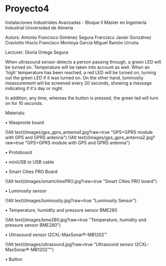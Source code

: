 ﻿# Proyecto4

Instalaciones Industriales Avanzadas - Bloque II
Máster en Ingeniería Industrial
Universidad de Almería

Autors:
Antonio Francisco Giménez Segura
Francisco Javier Gonzálvez Craviotto
Hiscio Francisco Montoya García
Miguel Ramón Urrutia

Lecturer:
Gloria Ortega Segura

When ultrasound sensor detects a person passing through, a green LED will be turned on.
Temperature will be taken into account as well. When an 'high' temperature has been 
reached, a red LED will be turned on, turning out the green LED if it was turned on.
On the other hand, luminosity meassurement will be screened every 20 seconds, showing a 
message indicating if it's day or night.

In addition, any time, whereas the button is pressed, the green led will turn on for 10 seconds.

Materials:

•	Waspmote board

!(Alt text)(Images/gps_gprs_antenna1.jpg?raw=true "GPS+GPRS module with GPS and GPRS antenna")
!(Alt text)(Images/gps_gprs_antenna2.jpg?raw=true "GPS+GPRS module with GPS and GPRS antenna")

•	Protoboard

•	miniUSB to USB cable

•	Smart Cities PRO Board

!(Alt text)(Images/smartcitiesPRO.jpg?raw=true "Smart Cities PRO board")

•	Luminosity sensor

!(Alt text)(Images/luminosity.jpg?raw=true "Luminosity Sensor")

•	Temperature, humidity and pressure sensor BME280

!(Alt text)(Images/bme280.jpg?raw=true "Temperature, humidity and pressure sensor BME280")

•	Ultrasound sensor I2CXL-MaxSonar®-MB1202™

!(Alt text)(Images/ultrasound.jpg?raw=true "Ultrasound sensor I2CXL-MaxSonar®-MB1202™")

•	Button